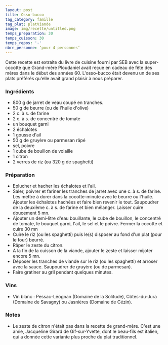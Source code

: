 ```yaml
---
layout: post
title: Osso-bucco
tag_category: famille
tag_plat: platViande
image: img/recette/untitled.png
temps_preparation: 30
temps_cuisson: 30
temps_repos: '-'
nbre_personne: ‘pour 4 personnes’
---
```

Cette recette est extraite du livre de cuisine fourni par SEB avec la super-cocotte que Grand-mère Ploudaniel avait reçue en cadeau de fête des mères dans le début des années 60. L'osso-bucco était devenu un de ses plats préférés qu'elle avait grand plaisir à nous préparer.

### Ingrédients
* 800 g de jarret de veau coupé en tranches.
* 50 g de beurre (ou de l'huile d'olive)
* 2 c. à s. de farine
* 2 c. à s. de concentré de tomate
* un bouquet garni
* 2 échalotes
* 1 gousse d'ail
* 50 g de gruyère ou parmesan râpé
* sel, poivre
* 1 cube de bouillon de volaille
* 1 citron
* 2 verres de riz (ou 320 g de spaghetti)

### Préparation
* Eplucher et hacher les échalotes et l'ail.
* Saler, poivrer et fariner les tranches de jarret avec une c. à s. de farine. Les mettre à dorer dans la cocotte-minute avec le beurre ou l'huile. Ajouter les échalotes hachées et faire bien revenir le tout. Saupoudrer de la deuxième c. à s. de farine et bien mélanger. Laisser cuire doucement 5 mn.
* Ajouter un demi-litre d'eau bouillante, le cube de bouillon, le concentré de tomate, le bouquet garni, l'ail, le sel et le poivre. Fermer la cocotte et cuire 30 mn
* Cuire le riz (ou les spaghetti) puis le(s) disposer au fond d'un plat (pour le four) beurré.
* Râper le zeste du citron.
* A la fin de la cuisson de la viande, ajouter le zeste et laisser mijoter encore 5 mn.
* Déposer les tranches de viande sur le riz (ou les spaghetti) et arroser avec la sauce. Saupoudrer de gruyère (ou de parmesan).
* Faire gratiner au gril pendant quelques minutes.

### Vins
* Vin blanc : Pessac-Léognan (Domaine de la Solitude), Côtes-du-Jura (Domaine de Savagny) ou Jasnières (Domaine de Cézin).


### Notes
* Le zeste de citron n'était pas dans la recette de grand-mère. C'est une amie, Jacqueline Girard de Gif-sur-Yvette, dont le beau-fils est italien, qui a donnée cette variante plus proche du plat traditionnel.
